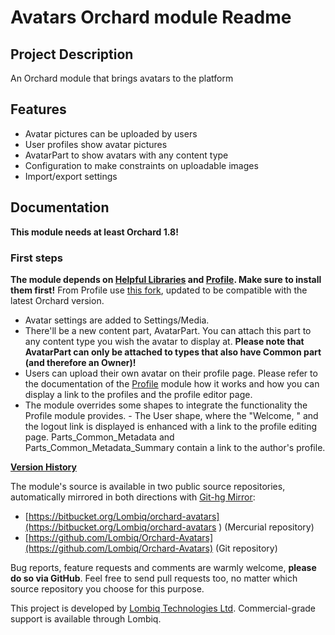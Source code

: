 # Avatars Orchard module Readme



## Project Description

An Orchard module that brings avatars to the platform


## Features

- Avatar pictures can be uploaded by users
- User profiles show avatar pictures
- AvatarPart to show avatars with any content type
- Configuration to make constraints on uploadable images
- Import/export settings

## Documentation

**This module needs at least Orchard 1.8!**

### First steps

**The module depends on [Helpful Libraries](https://gallery.orchardproject.net/List/Modules/Orchard.Module.Piedone.HelpfulLibraries) and [Profile](https://orchardprofile.codeplex.com/). Make sure to install them first!** From Profile use [this fork](https://bitbucket.org/Lombiq/orchard-contrib-profile), updated to be compatible with the latest Orchard version.

- Avatar settings are added to Settings/Media.
- There'll be a new content part, AvatarPart. You can attach this part to any content type you wish the avatar to display at. **Please note that AvatarPart can only be attached to types that also have Common part (and therefore an Owner)!**
- Users can upload their own avatar on their profile page. Please refer to the documentation of the [Profile](http://orchardprofile.codeplex.com/) module how it works and how you can display a link to the profiles and the profile editor page.
- The module overrides some shapes to integrate the functionality the Profile module provides. - The User shape, where the "Welcome, <UserName>" and the logout link is displayed is enhanced with a link to the profile editing page. Parts_Common_Metadata and Parts_Common_Metadata_Summary contain a link to the author's profile.

**[Version History](Docs/VersionHistory.md)**

The module's source is available in two public source repositories, automatically mirrored in both directions with [Git-hg Mirror](https://githgmirror.com):

- [https://bitbucket.org/Lombiq/orchard-avatars](https://bitbucket.org/Lombiq/orchard-avatars	) (Mercurial repository)
- [https://github.com/Lombiq/Orchard-Avatars](https://github.com/Lombiq/Orchard-Avatars) (Git repository)

Bug reports, feature requests and comments are warmly welcome, **please do so via GitHub**.
Feel free to send pull requests too, no matter which source repository you choose for this purpose.

This project is developed by [Lombiq Technologies Ltd](http://lombiq.com/). Commercial-grade support is available through Lombiq.